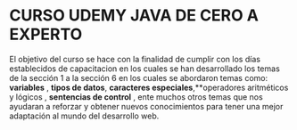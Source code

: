 # CURSO UDEMY JAVA DE CERO A EXPERTO

El objetivo del curso se hace con la finalidad de cumplir con los días establecidos de capacitacion en los cuales se han desarrollado los temas de la sección 1 a la sección 6 en los cuales se abordaron temas como: **variables** , **tipos de datos**, **caracteres especiales**,**operadores aritméticos y lógicos , **sentencias de control** , ente muchos otros temas que nos ayudaran a reforzar  y obtener nuevos conocimientos para tener una mejor adaptación al mundo del desarrollo web. 
 






